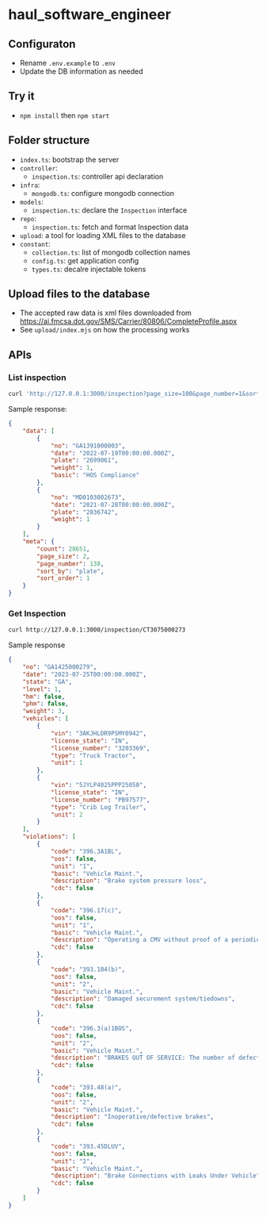 # haul_software_engineer

## Configuraton
- Rename `.env.example` to `.env` 
- Update the DB information as needed

## Try it
- `npm install` then `npm start`

## Folder structure
- `index.ts`: bootstrap the server
- `controller`:
    - `inspection.ts`: controller api declaration
- `infra`:
    - `mongodb.ts`: configure mongodb connection
- `models`:
    - `inspection.ts`: declare the `Inspection` interface
- `repo`:
    - `inspection.ts`: fetch and format Inspection data 
- `upload`: a tool for loading XML files to the database
- `constant`:
    - `collection.ts`: list of mongodb collection names
    - `config.ts`: get application config
    - `types.ts`: decalre injectable tokens

## Upload files to the database
- The accepted raw data is xml files downloaded from https://ai.fmcsa.dot.gov/SMS/Carrier/80806/CompleteProfile.aspx
- See `upload/index.mjs` on how the processing works

## APIs

### List inspection
```sh
curl 'http://127.0.0.1:3000/inspection?page_size=100&page_number=1&sort_by=date&sort_order=asc&basic=Unsafe Driving'
```

Sample response:

```json
{
	"data": [
		{
			"no": "GA1391000003",
			"date": "2022-07-19T00:00:00.000Z",
			"plate": "2699061",
			"weight": 1,
			"basic": "HOS Compliance"
		},
		{
			"no": "MD0103002673",
			"date": "2021-07-28T00:00:00.000Z",
			"plate": "2836742",
			"weight": 1
		}
	],
	"meta": {
		"count": 28651,
		"page_size": 2,
		"page_number": 138,
		"sort_by": "plate",
		"sort_order": 1
	}
}
``````

### Get Inspection

```sh
curl http://127.0.0.1:3000/inspection/CT3075000273
```
Sample response 
```json
{
	"no": "GA1425000279",
	"date": "2023-07-25T00:00:00.000Z",
	"state": "GA",
	"level": 1,
	"hm": false,
	"phm": false,
	"weight": 3,
	"vehicles": [
		{
			"vin": "3AKJHLDR9PSMY0942",
			"license_state": "IN",
			"license_number": "3203369",
			"type": "Truck Tractor",
			"unit": 1
		},
		{
			"vin": "5JYLP4025PPP25050",
			"license_state": "IN",
			"license_number": "PB97577",
			"type": "Crib Log Trailer",
			"unit": 2
		}
	],
	"violations": [
		{
			"code": "396.3A1BL",
			"oos": false,
			"unit": "1",
			"basic": "Vehicle Maint.",
			"description": "Brake system pressure loss",
			"cdc": false
		},
		{
			"code": "396.17(c)",
			"oos": false,
			"unit": "1",
			"basic": "Vehicle Maint.",
			"description": "Operating a CMV without proof of a periodic inspection",
			"cdc": false
		},
		{
			"code": "393.104(b)",
			"oos": false,
			"unit": "2",
			"basic": "Vehicle Maint.",
			"description": "Damaged securement system/tiedowns",
			"cdc": false
		},
		{
			"code": "396.3(a)1BOS",
			"oos": false,
			"unit": "2",
			"basic": "Vehicle Maint.",
			"description": "BRAKES OUT OF SERVICE: The number of defective brakes is equal to or greater than 20 percent of the service brakes on the vehicle or combination",
			"cdc": false
		},
		{
			"code": "393.48(a)",
			"oos": false,
			"unit": "2",
			"basic": "Vehicle Maint.",
			"description": "Inoperative/defective brakes",
			"cdc": false
		},
		{
			"code": "393.45DLUV",
			"oos": false,
			"unit": "2",
			"basic": "Vehicle Maint.",
			"description": "Brake Connections with Leaks Under Vehicle",
			"cdc": false
		}
	]
}
```
